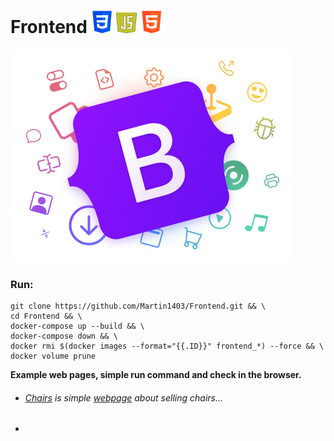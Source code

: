 Frontend ![](logo1.png) ![](logo3.png)  ![](logo2.png) 
========
![](logo.png)
### Run:
```
git clone https://github.com/Martin1403/Frontend.git && \
cd Frontend && \
docker-compose up --build && \
docker-compose down && \
docker rmi $(docker images --format="{{.ID}}" frontend_*) --force && \
docker volume prune
```

**Example web pages, simple run command and check in the browser.**
+ ###### [Chairs](https://github.com/Martin1403/Frontend/tree/master/webpages/chairs) is simple [webpage](http://localhost:5000/) about selling chairs...
+